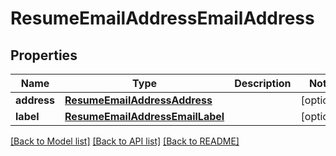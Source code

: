 # ResumeEmailAddressEmailAddress


## Properties
Name | Type | Description | Notes
------------ | ------------- | ------------- | -------------
**address** | [**ResumeEmailAddressAddress**](ResumeEmailAddressAddress.md) |  | [optional] 
**label** | [**ResumeEmailAddressEmailLabel**](ResumeEmailAddressEmailLabel.md) |  | [optional] 

[[Back to Model list]](../README.md#documentation-for-models) [[Back to API list]](../README.md#documentation-for-api-endpoints) [[Back to README]](../README.md)


